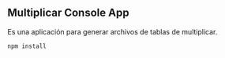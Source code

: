 ## Multiplicar Console App


Es una aplicación para generar archivos de tablas de multiplicar.

```
npm install

```